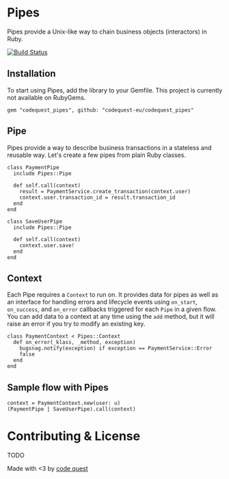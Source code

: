 # Pipes

Pipes provide a Unix-like way to chain business objects (interactors) in Ruby.

[![Build Status](https://travis-ci.org/codequest-eu/codequest_pipes.svg?branch=master)](https://travis-ci.org/codequest-eu/codequest_pipes)

## Installation

To start using Pipes, add the library to your Gemfile. This project is currently
not available on RubyGems.

```
gem "codequest_pipes", github: "codequest-eu/codequest_pipes"
```

## Pipe

Pipes provide a way to describe business transactions in a stateless
and reusable way. Let's create a few pipes from plain Ruby classes.

```
class PaymentPipe
  include Pipes::Pipe

  def self.call(context)
    result = PaymentService.create_transaction(context.user)
    context.user.transaction_id = result.transaction_id
  end
end
```

```
class SaveUserPipe
  include Pipes::Pipe

  def self.call(context)
    context.user.save!
  end
end
```

## Context

Each Pipe requires a `Context` to run on. It provides data for pipes as well as an
interface for handling errors and lifecycle events  using `on_start`, `on_success`,
and `on_error` callbacks triggered for each `Pipe` in a given flow.
You can add data to a context at any time using the `add` method,
but it will raise an error if you try to modify an existing key.

```
class PaymentContext < Pipes::Context
  def on_error(_klass, _method, exception)
    bugsnag.notify(exception) if exception == PaymentService::Error
    false
  end
end
```

## Sample flow with Pipes

```
context = PaymentContext.new(user: u)
(PaymentPipe | SaveUserPipe).call(context)
```

# Contributing & License

TODO

Made with <3 by [code quest](http://www.codequest.com)









